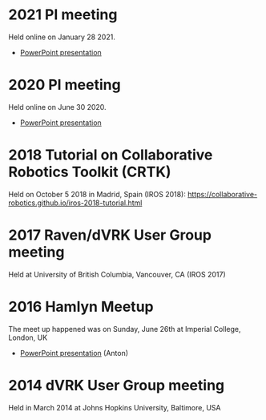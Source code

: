 # 2021 PI meeting

Held online on January 28 2021.

* [PowerPoint presentation](https://dvrk.lcsr.jhu.edu/downloads/presentations/dVRK_2.0_2021_01.pptx)

# 2020 PI meeting

Held online on June 30 2020.

* [PowerPoint presentation](https://github.com/jhu-dvrk/dvrk-presentations/raw/main/dVRK_2.0_2020_06.pptx)

# 2018 Tutorial on Collaborative Robotics Toolkit (CRTK)

Held on October 5 2018 in Madrid, Spain (IROS 2018): https://collaborative-robotics.github.io/iros-2018-tutorial.html

# 2017 Raven/dVRK User Group meeting

Held at University of British Columbia, Vancouver, CA (IROS 2017)

# 2016 Hamlyn Meetup

The meet up happened was on Sunday, June 26th at Imperial College, London, UK

* [PowerPoint presentation](https://github.com/jhu-dvrk/dvrk-presentations/raw/main/dVRK-Hamlyn-2016-user-meetup-no-video.pptx) (Anton)

# 2014 dVRK User Group meeting

Held in March 2014 at Johns Hopkins University, Baltimore, USA


